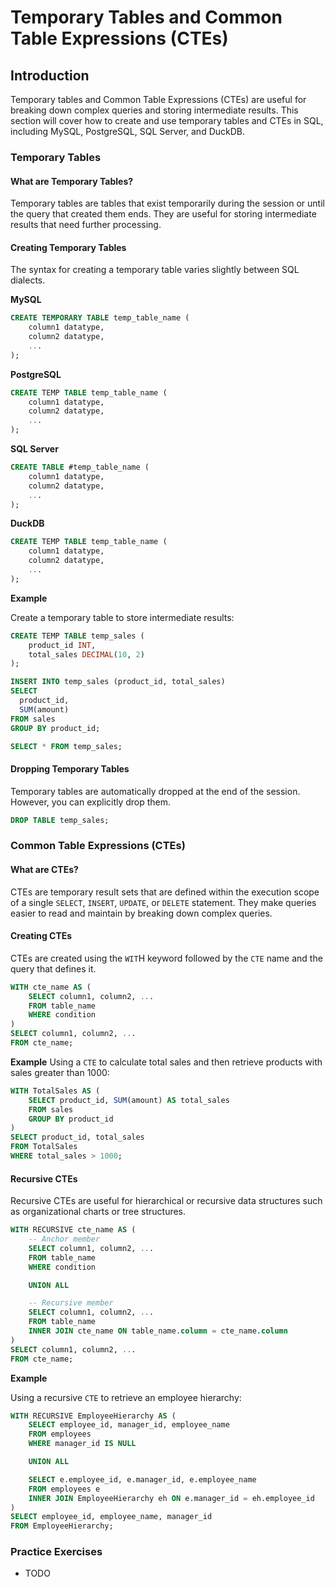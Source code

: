 # Temporary Tables and Common Table Expressions (CTEs)

## Introduction
Temporary tables and Common Table Expressions (CTEs) are useful for breaking down complex queries and storing intermediate results. This section will cover how to create and use temporary tables and CTEs in SQL, including MySQL, PostgreSQL, SQL Server, and DuckDB.

### Temporary Tables

#### What are Temporary Tables?
Temporary tables are tables that exist temporarily during the session or until the query that created them ends. They are useful for storing intermediate results that need further processing.

#### Creating Temporary Tables
The syntax for creating a temporary table varies slightly between SQL dialects.

**MySQL**

```sql
CREATE TEMPORARY TABLE temp_table_name (
    column1 datatype,
    column2 datatype,
    ...
);
```

**PostgreSQL**

```sql
CREATE TEMP TABLE temp_table_name (
    column1 datatype,
    column2 datatype,
    ...
);
```

**SQL Server**

```sql
CREATE TABLE #temp_table_name (
    column1 datatype,
    column2 datatype,
    ...
);
```

**DuckDB**

```sql
CREATE TEMP TABLE temp_table_name (
    column1 datatype,
    column2 datatype,
    ...
);
```

**Example**

Create a temporary table to store intermediate results:

```sql
CREATE TEMP TABLE temp_sales (
    product_id INT,
    total_sales DECIMAL(10, 2)
);

INSERT INTO temp_sales (product_id, total_sales)
SELECT
  product_id,
  SUM(amount)
FROM sales
GROUP BY product_id;

SELECT * FROM temp_sales;
```

#### Dropping  Temporary Tables
Temporary tables are automatically dropped at the end of the session. However, you can explicitly drop them.

```sql
DROP TABLE temp_sales;
```

### Common Table Expressions (CTEs)

#### What are CTEs?
CTEs are temporary result sets that are defined within the execution scope of a single `SELECT`, `INSERT`, `UPDATE`, or `DELETE` statement. They make queries easier to read and maintain by breaking down complex queries.

#### Creating CTEs
CTEs are created using the `WIT`H keyword followed by the `CTE` name and the query that defines it.

```sql
WITH cte_name AS (
    SELECT column1, column2, ...
    FROM table_name
    WHERE condition
)
SELECT column1, column2, ...
FROM cte_name;
```

**Example**
Using a `CTE` to calculate total sales and then retrieve products with sales greater than 1000:

```sql
WITH TotalSales AS (
    SELECT product_id, SUM(amount) AS total_sales
    FROM sales
    GROUP BY product_id
)
SELECT product_id, total_sales
FROM TotalSales
WHERE total_sales > 1000;
```

#### Recursive CTEs
Recursive CTEs are useful for hierarchical or recursive data structures such as organizational charts or tree structures.

```sql 
WITH RECURSIVE cte_name AS (
    -- Anchor member
    SELECT column1, column2, ...
    FROM table_name
    WHERE condition

    UNION ALL

    -- Recursive member
    SELECT column1, column2, ...
    FROM table_name
    INNER JOIN cte_name ON table_name.column = cte_name.column
)
SELECT column1, column2, ...
FROM cte_name;
```

**Example**

Using a recursive `CTE` to retrieve an employee hierarchy:

```sql
WITH RECURSIVE EmployeeHierarchy AS (
    SELECT employee_id, manager_id, employee_name
    FROM employees
    WHERE manager_id IS NULL

    UNION ALL

    SELECT e.employee_id, e.manager_id, e.employee_name
    FROM employees e
    INNER JOIN EmployeeHierarchy eh ON e.manager_id = eh.employee_id
)
SELECT employee_id, employee_name, manager_id
FROM EmployeeHierarchy;
```

### Practice Exercises
* TODO

